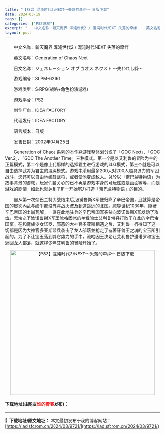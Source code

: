 ```yaml
---
title: "【PS2】混沌时代2/NEXT～失落的牵绊～ 日版下载"
date: 2024-03-19
tags: []
categories: ["PS2游戏"]
excerpt: "　　中文名称：新天魔界 浑沌世代2 / 混沌时代NEXT 失落的牵绊 　　英文名称：Generation of Chaos Next 　　日文名称：ジェネレーション オブ カオス ネクスト ～失われし絆～ 　　游戏编号：SLPM-62161 　　游戏类型：S&middot;RPG(战略+角色扮演游戏&hellip;"
layout: post
---
```


 <p>　　中文名称：新天魔界 浑沌世代2 / 混沌时代NEXT 失落的牵绊</p> <p>　　英文名称：Generation of Chaos Next</p> <p>　　日文名称：ジェネレーション オブ カオス ネクスト ～失われし絆～</p> <p>　　游戏编号：SLPM-62161</p> <p>　　游戏类型：S&middot;RPG(战略+角色扮演游戏)</p> <p>　　游戏平台：PS2</p> <p>　　制作厂商：IDEA FACTORY</p> <p>　　代理发行：IDEA FACTORY</p> <p>　　语言版本：日版</p> <p>　　发售日期：2002年04月25日</p> <p>　　Generation of Chaos 系列的本作將游戏整体划分成了「GOC Next」、「GOC Ver.2」、「GOC The Another Time」三种模式。第一个是以艾利鲁的冒险为主的正篇模式，第二个是像上代那样的选择君主进行游戏的SLG模式，第三个就是可以自由选择武將为君主的混沌模式。游戏中采用最多200人对200人超具迫力的军团战斗，您还可以自由地编辑武将，或者使他变成敌人。对於以「奈巴兰特物语」为故事背景的游戏，玩家们最关心的已不再是游戏本身的可玩性或是画面等等，而是游戏的剧情，如此也就达到了IF一开始努力打造「奈巴兰特物语」的目的。</p> <p>　　自从第一次奈巴兰特大战结束后,波诺鲁斯X军便归降了辛巴帝国，且就算是帝国的屡次內乱与纷爭都没有將战火波及到这遥远的北国。魔导世纪1030年，隨著辛巴帝国的土崩瓦解，一直在此地驻兵的辛巴帝国军突然向波诺鲁斯X军发动了攻击。无奈之下波诺鲁斯X军王流哈因派的年轻骑士艾利鲁带兵打败了在此的辛巴帝国军。在和魔族少女诺罗、邪恶的大神官多亚斯相遇之后，艾利鲁一行得知了这一切都是因为大神官多亚斯带兵袭击了龙人部落並抢走了有著牙兽王之魂的宝玉所引起的。为了不让宝玉落到其它势力的手中，流哈因王决定让艾利鲁护送诺罗和宝玉返回龙人部落，就这样少年艾利鲁的冒险开始了。</p> <p align="center"><img align="" border="0" src="https://lad.sfcrom.cn/wp-content/uploads/2024/03/20240319_65f998075a2b2.jpg" width="470" alt="【PS2】混沌时代2/NEXT～失落的牵绊～ 日版下载" /></p> <p><h4>下载地址(由网友<font color="red">谁的青春</font>发布)：</h4></p> 

---
📖 **下载地址/原文地址：** 本文最初发布于我的博客网站：[https://lad.sfcrom.cn/2024/03/9721/](https://lad.sfcrom.cn/2024/03/9721/)
